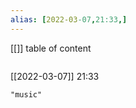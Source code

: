 ```yaml
---
alias: [2022-03-07,21:33,]
---
```

[[]]
table of content
```toc
```

[[2022-03-07]] 21:33

```query
"music"
```
